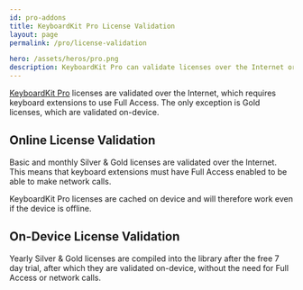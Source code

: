 ```yaml
---
id: pro-addons
title: KeyboardKit Pro License Validation
layout: page
permalink: /pro/license-validation

hero: /assets/heros/pro.png
description: KeyboardKit Pro can validate licenses over the Internet or on-device 
---
```


[KeyboardKit Pro](/pro) licenses are validated over the Internet, which requires keyboard extensions to use Full Access. The only exception is Gold licenses, which are validated on-device.


## Online License Validation

Basic and monthly Silver & Gold licenses are validated over the Internet. This means that keyboard extensions must have Full Access enabled to be able to make network calls.

KeyboardKit Pro licenses are cached on device and will therefore work even if the device is offline.


## On-Device License Validation

Yearly Silver & Gold licenses are compiled into the library after the free 7 day trial, after which they are validated on-device, without the need for Full Access or network calls.